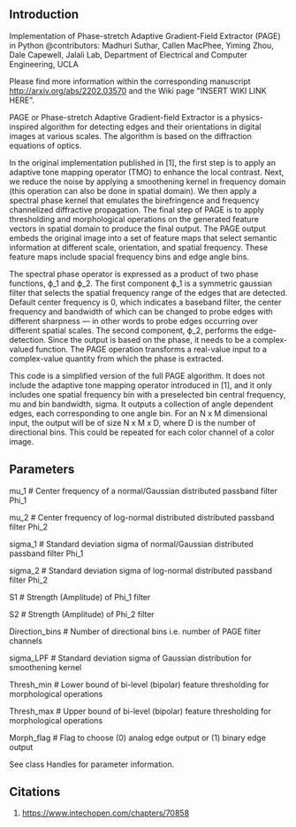 Introduction
----------
Implementation of Phase-stretch Adaptive Gradient-Field Extractor (PAGE) in Python
@contributors: Madhuri Suthar, Callen MacPhee, Yiming Zhou, Dale Capewell, Jalali Lab, Department of Electrical and
Computer Engineering,  UCLA 

Please find more information within the corresponding manuscript http://arxiv.org/abs/2202.03570 and the Wiki page "INSERT WIKI LINK HERE". 

PAGE or Phase-stretch Adaptive Gradient-field Extractor is a physics-inspired algorithm for
detecting edges and their orientations in digital images at various scales. The algorithm is based on the diffraction
equations of optics.

In the original implementation published in [1], the first step is to apply an adaptive tone mapping operator (TMO) to
enhance the local contrast. Next, we reduce the noise by applying a smoothening kernel in frequency domain
(this operation can also be done in spatial domain). We then apply a spectral phase kernel that emulates the
birefringence and frequency channelized diffractive propagation. The final step of PAGE is to apply thresholding and
morphological operations on the generated feature vectors in spatial domain to produce the final output. The PAGE output
embeds the original image into a set of feature maps that select semantic information at different scale, orientation,
and spatial frequency. These feature maps include spacial frequency bins and edge angle bins.

The spectral phase operator is expressed as a product of two phase functions, ϕ_1 and ϕ_2. The first component ϕ_1 is a
symmetric gaussian filter that selects the spatial frequency range of the edges that are detected. Default center
frequency is 0, which indicates a baseband filter, the center frequency and bandwidth of which can be changed to probe
edges with different sharpness — in other words to probe edges occurring over different spatial scales. The second
component, ϕ_2, performs the edge-detection. Since the output is based on the phase, it needs to be a complex-valued
function. The PAGE operation transforms a real-value input to a complex-value quantity from which the phase is
extracted.

This code is a simplified version of the full PAGE algorithm. It does not include the adaptive tone mapping operator
introduced in [1], and it only includes one spatial frequency bin with a preselected bin central frequency, mu and bin
bandwidth, sigma. It outputs a collection of angle dependent edges, each corresponding to one angle bin. For an N x M
dimensional input, the output will be of size N x M x D, where D is the number of directional bins. This could be
repeated for each color channel of a color image.

Parameters
----------
mu_1            # Center frequency of a normal/Gaussian distributed passband filter Phi_1

mu_2            # Center frequency of log-normal distributed distributed passband filter Phi_2

sigma_1         # Standard deviation sigma of normal/Gaussian distributed passband filter Phi_1

sigma_2         # Standard deviation sigma of log-normal distributed passband filter Phi_2

S1              # Strength (Amplitude) of Phi_1 filter

S2              # Strength (Amplitude) of Phi_2 filter

Direction_bins  # Number of directional bins i.e. number of PAGE filter channels

sigma_LPF       # Standard deviation sigma of Gaussian distribution for smoothening kernel

Thresh_min      # Lower bound of bi-level (bipolar) feature thresholding for morphological operations

Thresh_max      # Upper bound of bi-level (bipolar) feature thresholding for morphological operations

Morph_flag      # Flag to choose (0) analog edge output or (1) binary edge output

See class Handles for parameter information.

Citations
---------
1. https://www.intechopen.com/chapters/70858
